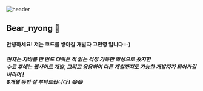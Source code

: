 
![header](https://capsule-render.vercel.app/api?type=wave&color=auto&height=300&section=header&text=Bear%20Nyong%20&fontSize=90)

## Bear_nyong 👋 <br/>

#### 안녕하세요! 저는 코드를 쌓아갈 개발자 고민영 입니다 :-)

##### 현재는 자바를 한 번도 다뤄본 적 없는 걱정 가득한 학생으로 왔지만<br/>수료 후에는 웹사이트 개발, 그리고 응용하여 다른 개발까지도 가능한 개발자가 되어가길 바라며 !<br/>6개월 동안 잘 부탁드립니다 ! 😄😄


<!--
####  ⚡ 보유 기술 ⚡ 
<div> 
<img src="https://img.shields.io/badge/JAVA-007396?style=for-the-badge&logo=Java&logoColor=white">
<img src="https://img.shields.io/badge/JavaScript-F7DF1E?style=for-the-badge&logo=JavaScript&logoColor=white">
<img src="https://img.shields.io/badge/Spring-6DB33F?style=for-the-badge&logo=Spring&logoColor=white">
<img src="https://img.shields.io/badge/HTML5-E34F26?style=for-the-badge&logo=HTML5&logoColor=white">
<img src="https://img.shields.io/badge/CSS3-1572B6?style=for-the-badge&logo=CSS3&logoColor=white"> <br>
<img src="https://img.shields.io/badge/MySQL-4479A1?style=for-the-badge&logo=MySQL&logoColor=white">
<img src="https://img.shields.io/badge/Oracle-F80000?style=for-the-badge&logo=Oracle&logoColor=white"> 
<img src="https://img.shields.io/badge/aws-232F3E?style=for-the-badge&logo=Amazon aws&logoColor=white">
<img src="https://img.shields.io/badge/Eclipse-2C2255?style=for-the-badge&logo=Eclipse%20IDE&logoColor=white">
<img src="https://img.shields.io/badge/github-181717?style=for-the-badge&logo=github&logoColor=white">
<img src="https://img.shields.io/badge/VSCode-007ACC?style=for-the-badge&logo=VisualStudioCode&logoColor=white">
<img src="https://img.shields.io/badge/VSCode-007ACC?style=for-the-badge&logo=React&logoColor=white">
</div>
-->

<!--
**bearnyong/bearnyong** is a ✨ _special_ ✨ repository because its `README.md` (this file) appears on your GitHub profile.

Here are some ideas to get you started:

- 🔭 I’m currently working on ...
- 🌱 I’m currently learning ...
- 👯 I’m looking to collaborate on ...
- 🤔 I’m looking for help with ...
- 💬 Ask me about ...
- 📫 How to reach me: ...
- 😄 Pronouns: ...
- ⚡ Fun fact: ...
--> 
